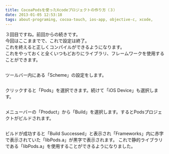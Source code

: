```yaml
---
title: CocoaPodsを使ったXcodeプロジェクトの作り方（３）
date: 2013-01-05 12:53:18
tags: about-programing, cocoa-touch, ios-app, objective-c, xcode,
---
```


３回目ですね。前回からの続きです。<br>
今回はここままでで、これで設定は終了。<br>
これを終えると正しくコンパイルができるようになります。<br>
これをやっておくと全くいつもどおりにライブラリ、フレームワークを使用することができます。

<p><img src="http://farm9.staticflickr.com/8358/8348613347_3ca6e86d70.jpg" alt="" /></p>

ツールバー内にある「Scheme」の設定をします。

<p><img src="http://farm9.staticflickr.com/8325/8348613229_9e38840894.jpg" alt="" /></p>

クリックすると「Pods」を選択できます。続けて「iOS Device」も選択します。

<p><img src="http://farm9.staticflickr.com/8235/8349673530_a23d43e12d.jpg" alt="" /></p>

メニューバーの「Product」から「Build」を選択します。するとPodsプロジェクトがビルドされます。

<p><img src="http://farm9.staticflickr.com/8506/8348612959_a2c1301afb.jpg" alt="" /></p>

ビルドが成功すると「Build Successed」と表示され「Frameworks」内に赤字で表示されていた「libPods.a」が黒字で表示されます。
これで静的ライブラリである「libPods.a」を使用することができるようになりました。


